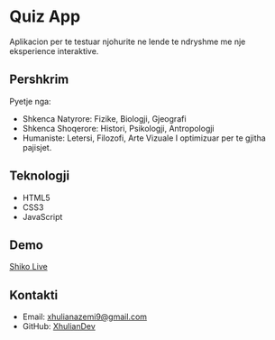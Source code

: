 # Quiz App

Aplikacion per te testuar njohurite ne lende te ndryshme me nje eksperience interaktive.

## Pershkrim
Pyetje nga:
- Shkenca Natyrore: Fizike, Biologji, Gjeografi
- Shkenca Shoqerore: Histori, Psikologji, Antropologji
- Humaniste: Letersi, Filozofi, Arte Vizuale
I optimizuar per te gjitha pajisjet.

## Teknologji
- HTML5
- CSS3
- JavaScript

## Demo
[Shiko Live](https://XhulianDev.github.io/quiz-app/)

## Kontakti
- Email: [xhulianazemi9@gmail.com](mailto:xhulianazemi9@gmail.com)
- GitHub: [XhulianDev](https://github.com/XhulianDev)